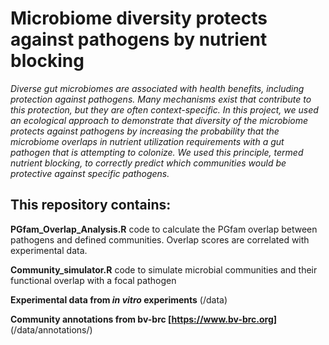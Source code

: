 # Microbiome diversity protects against pathogens by nutrient blocking

_Diverse gut microbiomes are associated with health benefits, including protection against pathogens. Many mechanisms exist that contribute to this protection, but they are often context-specific. In this project, we used an ecological approach to demonstrate that diversity of the microbiome protects against pathogens by increasing the probability that the microbiome overlaps in nutrient utilization requirements with a gut pathogen that is attempting to colonize. We used this principle, termed nutrient blocking, to correctly predict which communities would be protective against specific pathogens._

## This repository contains:

**PGfam_Overlap_Analysis.R** code to calculate the PGfam overlap between pathogens and defined communities. Overlap scores are correlated with experimental data.

**Community_simulator.R** code to simulate microbial communities and their functional overlap with a focal pathogen

**Experimental data from _in vitro_ experiments** (/data)

**Community annotations from bv-brc [https://www.bv-brc.org]** (/data/annotations/)
